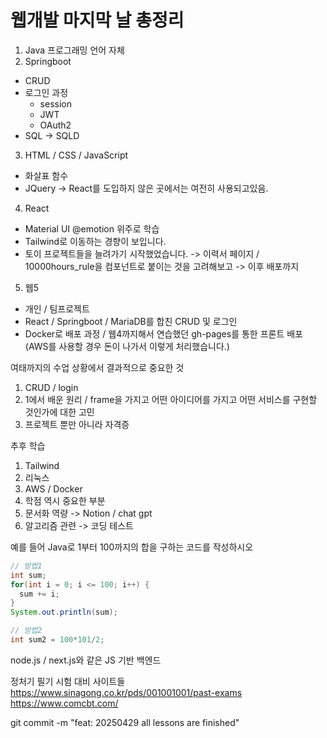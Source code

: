 # 웹개발 마지막 날 총정리

1. Java 프로그래밍 언어 자체 
2. Springboot
  - CRUD
  - 로그인 과정
    - session
    - JWT
    - OAuth2
  - SQL -> SQLD
3. HTML / CSS / JavaScript
  - 화살표 함수
  - JQuery -> React를 도입하지 않은 곳에서는 여전히 사용되고있음.
4. React
  - Material UI @emotion 위주로 학습
  - Tailwind로 이동하는 경향이 보입니다.
  - 토이 프로젝트들을 늘려가기 시작했었습니다.
    -> 이력서 페이지 / 10000hours_rule을 컴포넌트로 붙이는 것을 고려해보고 -> 이후 배포까지
5. 웹5
  - 개인 / 팀프로젝트
  - React / Springboot / MariaDB를 합친 CRUD 및 로그인
  - Docker로 배포 과정 / 웹4까지해서 연습했던 gh-pages를 통한 프론트 배포(AWS를 사용할 경우 돈이 나가서 이렇게 처리했습니다.)



여태까지의 수업 상황에서 결과적으로 중요한 것

1. CRUD / login 
2. 1에서 배운 원리 / frame을 가지고 어떤 아이디어를 가지고 어떤 서비스를 구현할 것인가에 대한 고민
3. 프로젝트 뿐만 아니라 자격증

추후 학습
1. Tailwind
2. 리눅스
3. AWS / Docker
4. 학점 역시 중요한 부분
5. 문서화 역량 -> Notion / chat gpt
6. 알고리즘 관련 -> 코딩 테스트

예를 들어 
Java로 1부터 100까지의 합을 구하는 코드를 작성하시오
```java
// 방법1
int sum;
for(int i = 0; i <= 100; i++) {
  sum += i;
}
System.out.println(sum);

// 방법2
int sum2 = 100*101/2;
```

node.js / next.js와 같은 JS 기반 백엔드

정처기 필기 시험 대비 사이트들
https://www.sinagong.co.kr/pds/001001001/past-exams
https://www.comcbt.com/

git commit -m "feat: 20250429 all lessons are finished"